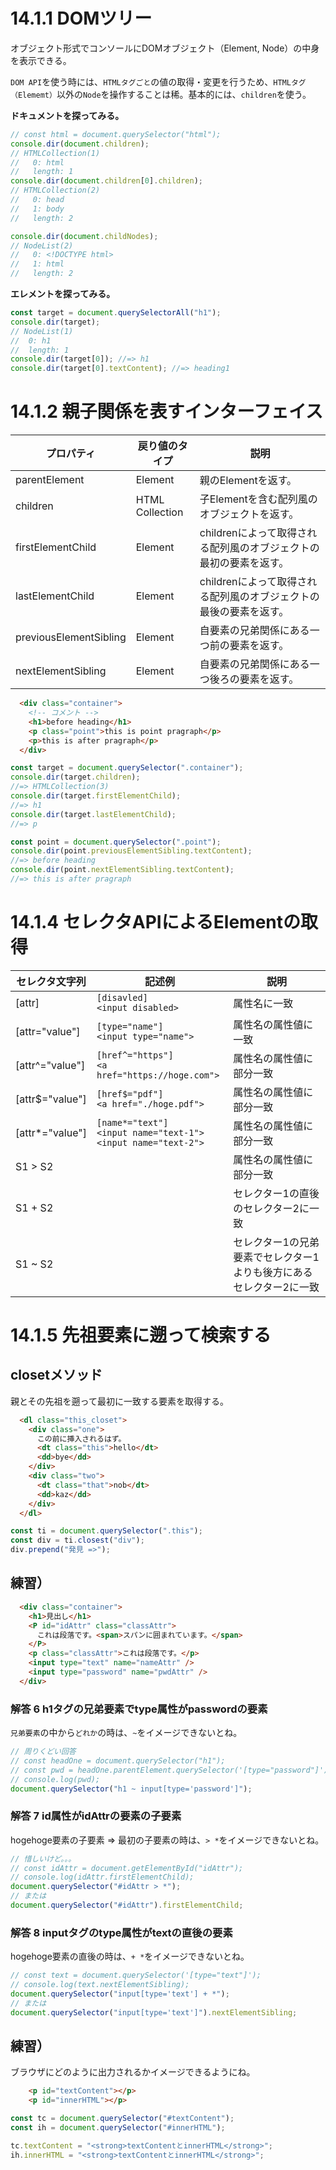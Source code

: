 # 14.1.1 DOMツリー

オブジェクト形式でコンソールにDOMオブジェクト（Element, Node）の中身を表示できる。

`DOM API`を使う時には、`HTMLタグごと`の値の取得・変更を行うため、`HTMLタグ（Elememt）`以外の`Node`を操作することは稀。基本的には、`children`を使う。

__ドキュメントを探ってみる。__
```js
// const html = document.querySelector("html");
console.dir(document.children);
// HTMLCollection(1)
//   0: html
//   length: 1
console.dir(document.children[0].children);
// HTMLCollection(2)
//   0: head
//   1: body
//   length: 2

console.dir(document.childNodes);
// NodeList(2)
//   0: <!DOCTYPE html>
//   1: html
//   length: 2
```

__エレメントを探ってみる。__

```js
const target = document.querySelectorAll("h1");
console.dir(target);
// NodeList(1)
//  0: h1
//  length: 1
console.dir(target[0]); //=> h1
console.dir(target[0].textContent); //=> heading1　 
```

# 14.1.2 親子関係を表すインターフェイス

| プロパティ             | 戻り値のタイプ | 説明                                                               |
| ---------------------- | -------------- | ------------------------------------------------------------------ |
| parentElement          | Element        | 親のElementを返す。                                                |
| children               | HTML<br />Collection | 子Elementを含む配列風のオブジェクトを返す。                        |
| firstElementChild      | Element        | childrenによって取得される配列風のオブジェクトの最初の要素を返す。 |
| lastElementChild       | Element        | childrenによって取得される配列風のオブジェクトの最後の要素を返す。 |
| previousElementSibling | Element        | 自要素の兄弟関係にある一つ前の要素を返す。                         |
| nextElementSibling     | Element        | 自要素の兄弟関係にある一つ後ろの要素を返す。                       |



```html
  <div class="container">
    <!-- コメント -->
    <h1>before heading</h1>
    <p class="point">this is point pragraph</p>
    <p>this is after pragraph</p>
  </div>
```

```js
const target = document.querySelector(".container");
console.dir(target.children);
//=> HTMLCollection(3)
console.dir(target.firstElementChild);
//=> h1
console.dir(target.lastElementChild);
//=> p

const point = document.querySelector(".point");
console.dir(point.previousElementSibling.textContent);
//=> before heading
console.dir(point.nextElementSibling.textContent);
//=> this is after pragraph
```


# 14.1.4 セレクタAPIによるElementの取得

|セレクタ文字列|記述例|説明|
|---|---|---|
|[attr]|`[disavled]`<br />`<input disabled>`|属性名に一致|
|[attr="value"]|`[type="name"]`<br />`<input type="name">`|属性名の属性値に一致|
|[attr^="value"]|`[href^="https"]`<br />`<a href="https://hoge.com">`|属性名の属性値に部分一致|
|[attr$="value"]|`[href$="pdf"]`<br />`<a href="./hoge.pdf">`|属性名の属性値に部分一致|
|[attr*="value"]|`[name*="text"]`<br />`<input name="text-1">`<br />`<input name="text-2">`|属性名の属性値に部分一致|
|S1 > S2||属性名の属性値に部分一致|セレクター1に含まれる全てのセレクター2に一致
|S1 + S2||セレクター1の直後のセレクター2に一致|
|S1 ~ S2||セレクター1の兄弟要素でセレクター1よりも後方にあるセレクター2に一致|

# 14.1.5 先祖要素に遡って検索する

## closetメソッド

親とその先祖を遡って最初に一致する要素を取得する。

```html
  <dl class="this_closet">
    <div class="one">
      この前に挿入されるはず。
      <dt class="this">hello</dt>
      <dd>bye</dd>
    </div>
    <div class="two">
      <dt class="that">nob</dt>
      <dd>kaz</dd>
    </div>
  </dl>
```
```js
const ti = document.querySelector(".this");
const div = ti.closest("div");
div.prepend("発見 =>");
```

## 練習）

```html
  <div class="container">
    <h1>見出し</h1>
    <P id="idAttr" class="classAttr">
      これは段落です。<span>スパンに囲まれています。</span>
    </P>
    <p class="classAttr">これは段落です。</p>
    <input type="text" name="nameAttr" />
    <input type="password" name="pwdAttr" />
  </div>
```

### 解答 6 h1タグの兄弟要素でtype属性がpasswordの要素 

`兄弟要素`の中から`どれか`の時は、`~`をイメージできないとね。

```js
// 周りくどい回答
// const headOne = document.querySelector("h1");
// const pwd = headOne.parentElement.querySelector('[type="password"]');
// console.log(pwd);
document.querySelector("h1 ~ input[type='password']");
```

### 解答 7 id属性がidAttrの要素の子要素 

hogehoge要素の子要素 => 最初の子要素の時は、`> *`をイメージできないとね。

```js
// 惜しいけど。。。
// const idAttr = document.getElementById("idAttr");
// console.log(idAttr.firstElementChild);
document.querySelector("#idAttr > *");
// または 
document.querySelector("#idAttr").firstElementChild;
```

### 解答 8 inputタグのtype属性がtextの直後の要素

hogehoge要素の直後の時は、`+ *`をイメージできないとね。

```js
// const text = document.querySelector('[type="text"]');
// console.log(text.nextElementSibling);
document.querySelector("input[type='text'] + *");
// または 
document.querySelector("input[type='text']").nextElementSibling;
```

## 練習）

ブラウザにどのように出力されるかイメージできるようにね。

```html
    <p id="textContent"></p>
    <p id="innerHTML"></p>
```

```js
const tc = document.querySelector("#textContent");
const ih = document.querySelector("#innerHTML");

tc.textContent = "<strong>textContentとinnerHTML</strong>";
ih.innerHTML = "<strong>textContentとinnerHTML</strong>";
```